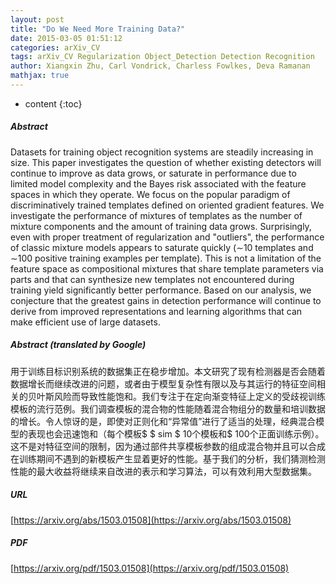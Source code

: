 ```yaml
---
layout: post
title: "Do We Need More Training Data?"
date: 2015-03-05 01:51:12
categories: arXiv_CV
tags: arXiv_CV Regularization Object_Detection Detection Recognition
author: Xiangxin Zhu, Carl Vondrick, Charless Fowlkes, Deva Ramanan
mathjax: true
---
```


* content
{:toc}

##### Abstract
Datasets for training object recognition systems are steadily increasing in size. This paper investigates the question of whether existing detectors will continue to improve as data grows, or saturate in performance due to limited model complexity and the Bayes risk associated with the feature spaces in which they operate. We focus on the popular paradigm of discriminatively trained templates defined on oriented gradient features. We investigate the performance of mixtures of templates as the number of mixture components and the amount of training data grows. Surprisingly, even with proper treatment of regularization and "outliers", the performance of classic mixture models appears to saturate quickly ($\sim$10 templates and $\sim$100 positive training examples per template). This is not a limitation of the feature space as compositional mixtures that share template parameters via parts and that can synthesize new templates not encountered during training yield significantly better performance. Based on our analysis, we conjecture that the greatest gains in detection performance will continue to derive from improved representations and learning algorithms that can make efficient use of large datasets.

##### Abstract (translated by Google)
用于训练目标识别系统的数据集正在稳步增加。本文研究了现有检测器是否会随着数据增长而继续改进的问题，或者由于模型复杂性有限以及与其运行的特征空间相关的贝叶斯风险而导致性能饱和。我们专注于在定向渐变特征上定义的受歧视训练模板的流行范例。我们调查模板的混合物的性能随着混合物组分的数量和培训数据的增长。令人惊讶的是，即使对正则化和“异常值”进行了适当的处理，经典混合模型的表现也会迅速饱和（每个模板$ $ sim $ 10个模板和$ 100个正面训练示例）。这不是对特征空间的限制，因为通过部件共享模板参数的组成混合物并且可以合成在训练期间不遇到的新模板产生显着更好的性能。基于我们的分析，我们猜测检测性能的最大收益将继续来自改进的表示和学习算法，可以有效利用大型数据集。

##### URL
[https://arxiv.org/abs/1503.01508](https://arxiv.org/abs/1503.01508)

##### PDF
[https://arxiv.org/pdf/1503.01508](https://arxiv.org/pdf/1503.01508)

